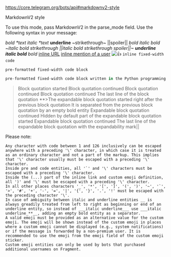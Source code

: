 https://core.telegram.org/bots/api#markdownv2-style

MarkdownV2 style

To use this mode, pass MarkdownV2 in the parse_mode field. Use the following syntax in your message:

*bold \*text*
_italic \*text_
__underline__
~strikethrough~
||spoiler||
*bold _italic bold ~italic bold strikethrough ||italic bold strikethrough spoiler||~ __underline italic bold___ bold*
[inline URL](http://www.example.com/)
[inline mention of a user](tg://user?id=123456789)
![👍](tg://emoji?id=5368324170671202286)
`inline fixed-width code`
```
pre-formatted fixed-width code block
```
```python
pre-formatted fixed-width code block written in the Python programming language
```
>Block quotation started
>Block quotation continued
>Block quotation continued
>Block quotation continued
>The last line of the block quotation
**>The expandable block quotation started right after the previous block quotation
>It is separated from the previous block quotation by an empty bold entity
>Expandable block quotation continued
>Hidden by default part of the expandable block quotation started
>Expandable block quotation continued
>The last line of the expandable block quotation with the expandability mark||

Please note:

    Any character with code between 1 and 126 inclusively can be escaped anywhere with a preceding '\' character, in which case it is treated as an ordinary character and not a part of the markup. This implies that '\' character usually must be escaped with a preceding '\' character.
    Inside pre and code entities, all '`' and '\' characters must be escaped with a preceding '\' character.
    Inside the (...) part of the inline link and custom emoji definition, all ')' and '\' must be escaped with a preceding '\' character.
    In all other places characters '_', '*', '[', ']', '(', ')', '~', '`', '>', '#', '+', '-', '=', '|', '{', '}', '.', '!' must be escaped with the preceding character '\'.
    In case of ambiguity between italic and underline entities __ is always greadily treated from left to right as beginning or end of an underline entity, so instead of ___italic underline___ use ___italic underline_**__, adding an empty bold entity as a separator.
    A valid emoji must be provided as an alternative value for the custom emoji. The emoji will be shown instead of the custom emoji in places where a custom emoji cannot be displayed (e.g., system notifications) or if the message is forwarded by a non-premium user. It is recommended to use the emoji from the emoji field of the custom emoji sticker.
    Custom emoji entities can only be used by bots that purchased additional usernames on Fragment.
